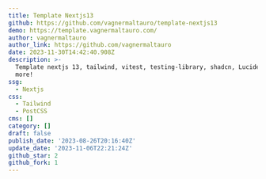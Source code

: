 ```yaml
---
title: Template Nextjs13
github: https://github.com/vagnermaltauro/template-nextjs13
demo: https://template.vagnermaltauro.com/
author: vagnermaltauro
author_link: https://github.com/vagnermaltauro
date: 2023-11-30T14:42:40.908Z
description: >-
  Template nextjs 13, tailwind, vitest, testing-library, shadcn, Lucide and
  more!
ssg:
  - Nextjs
css:
  - Tailwind
  - PostCSS
cms: []
category: []
draft: false
publish_date: '2023-08-26T20:16:40Z'
update_date: '2023-11-06T22:21:24Z'
github_star: 2
github_fork: 1
---
```

